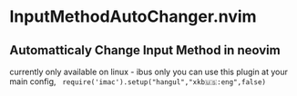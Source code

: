 # InputMethodAutoChanger.nvim
## Automatticaly Change Input Method in neovim

currently only available on linux - ibus only
you can use this plugin at your main config,
<code > require('imac').setup("hangul","xkb:us::eng",false) </code>

